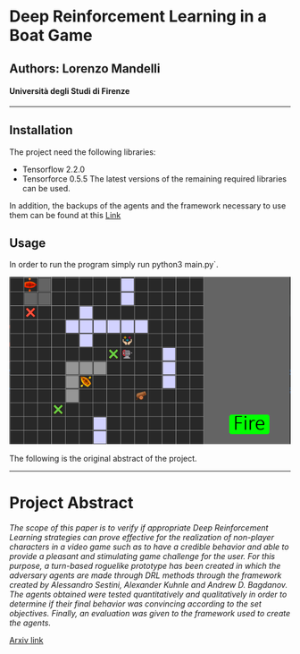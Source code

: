 # Deep Reinforcement Learning in a Boat Game
## Authors: Lorenzo Mandelli
#### Università degli Studi di Firenze

---

## Installation

The project need the following libraries: 
* Tensorflow 2.2.0
* Tensorforce 0.5.5
The latest versions of the remaining required libraries can be used.

In addition, the backups of the agents and the framework necessary to use them can be found at this [Link](https://drive.google.com/drive/folders/1-h5oJv1MsJ-lxjT5vHgujoqfLluG1l5a?usp=sharing "files")

## Usage

In order to run the program simply run python3 main.py`.
 
 ![Neural3DMM architecture](images/screen.png "Neural3DMM architecture")
 
The following is the original abstract of the project.

---

# Project Abstract 
*The scope of this paper is to verify if appropriate Deep Reinforcement Learning strategies can prove effective for the realization of non-player characters in a video game such as to have a credible behavior and able to provide a pleasant and stimulating game challenge for the user. 
For this purpose, a turn-based roguelike prototype has been created in which the adversary agents are made through DRL methods through the framework created by Alessandro Sestini, Alexander Kuhnle and Andrew D. Bagdanov. 
The agents obtained were tested quantitatively and qualitatively in order to determine if their final behavior was convincing according to the set objectives. Finally, an evaluation was given to the framework used to create the agents.* 

[Arxiv link](https://arxiv.org/abs/1905.02876)
